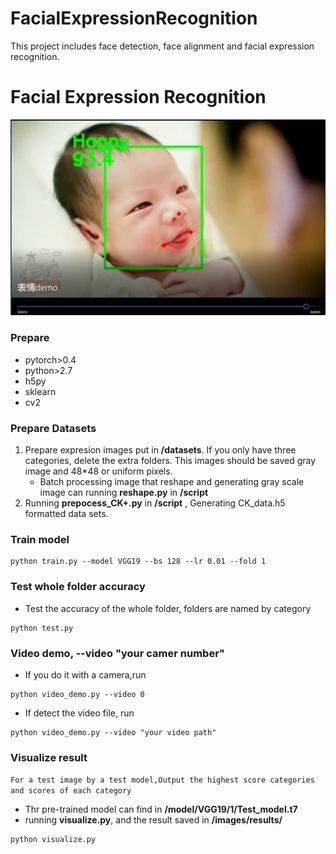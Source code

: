 # FacialExpressionRecognition
This project includes face detection, face alignment and facial expression recognition.

# Facial Expression Recognition
![image](https://github.com/lusihua/FacialExpressionRecognition/blob/master/images/results/demo.png)
### Prepare

* pytorch>0.4
* python>2.7
* h5py
* sklearn
* cv2

### Prepare  Datasets

1. Prepare expresion images put in **/datasets**. If you only have three categories, delete the extra folders. This images should be saved gray image and 48*48 or uniform pixels.
    * Batch processing image that reshape and generating gray scale image can running **reshape.py** in **/script**
2. Running **prepocess_CK+.py** in **/script** , Generating CK_data.h5 formatted data sets.

### Train model 

```
python train.py --model VGG19 --bs 128 --lr 0.01 --fold 1
```

### Test whole folder accuracy

* Test the accuracy of the whole folder, folders are named by category

```
python test.py
```

### Video demo, --video "your camer number"
* If you do it with a camera,run

```
python video_demo.py --video 0
```
* If detect the video file, run
```
python video_demo.py --video "your video path"
```

### Visualize result
`For a test image by a test model,Output the highest score categories and scores of each category`

* Thr pre-trained model can find in  **/model/VGG19/1/Test_model.t7**
* running **visualize.py**, and the result saved in **/images/results/**

```
python visualize.py
```

